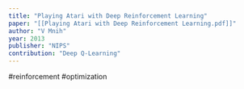 ```yaml
---
title: "Playing Atari with Deep Reinforcement Learning"
paper: "[[Playing Atari with Deep Reinforcement Learning.pdf]]"
author: "V Mnih"
year: 2013
publisher: "NIPS"
contribution: "Deep Q-Learning"
---
```

#reinforcement #optimization 